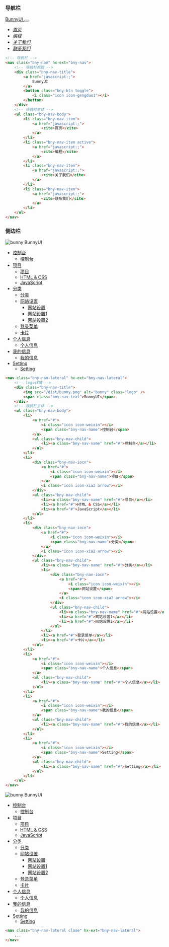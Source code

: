 ### 导航栏

<!-- 导航栏 -->
<nav class="bny-nav" hx-ext="bny-nav">
    <!-- 导航栏标题 -->
    <div class="bny-nav-title">
        <a href="javascript:;">
            <!-- <img src="/dist/bunny.jpg" alt="bunny" /> -->
            BunnyUI
        </a>
        <button class="bny-btn toggle">
            <i class="icon icon-gengduo1"></i>
        </button>
    </div>
    <!-- 导航栏主体 -->
    <ul class="bny-nav-body">
        <li class="bny-nav-item">
            <a href="javascript:;">
                <cite>首页</cite>
            </a>
        </li>
        <li class="bny-nav-item active">
            <a href="javascript:;">
                <cite>编程</cite>
            </a>
        </li>
        <li class="bny-nav-item">
            <a href="javascript:;">
                <cite>关于我们</cite>
            </a>
        </li>
        <li class="bny-nav-item">
            <a href="javascript:;">
                <cite>联系我们</cite>
            </a>
        </li>
    </ul>
</nav>

```html
<!-- 导航栏 -->
<nav class="bny-nav" hx-ext="bny-nav">
    <!-- 导航栏标题 -->
    <div class="bny-nav-title">
        <a href="javascript:;">
            BunnyUI
        </a>
        <button class="bny-btn toggle">
            <i class="icon icon-gengduo1"></i>
        </button>
    </div>
    <!-- 导航栏主体 -->
    <ul class="bny-nav-body">
        <li class="bny-nav-item">
            <a href="javascript:;">
                <cite>首页</cite>
            </a>
        </li>
        <li class="bny-nav-item active">
            <a href="javascript:;">
                <cite>编程</cite>
            </a>
        </li>
        <li class="bny-nav-item">
            <a href="javascript:;">
                <cite>关于我们</cite>
            </a>
        </li>
        <li class="bny-nav-item">
            <a href="javascript:;">
                <cite>联系我们</cite>
            </a>
        </li>
    </ul>
</nav>
```

### 侧边栏

<nav class="bny-nav-lateral" hx-ext="bny-nav-lateral">
    <!-- logo详情 -->
    <div class="bny-nav-title">
        <img src="/dist/bunny.png" alt="bunny" class="logo" />
        <span class="bny-nav-text">BunnyUI</span>
    </div>
    <!-- 导航栏主体 -->
    <ul class="bny-nav-body">
        <li>
            <a href="#">
                <i class="icon icon-weixin"></i>
                <span class="bny-nav-name">控制台</span>
            </a>
            <ul class="bny-nav-child">
                <li><a class="bny-nav-name" href="#">控制台</a></li>
            </ul>
        </li>
        <li>
            <div class="bny-nav-iocn">
                <a href="#">
                    <i class="icon icon-weixin"></i>
                    <span class="bny-nav-name">项目</span>
                </a>
                <i class="icon icon-xia2 arrow"></i>
            </div>
            <ul class="bny-nav-child">
                <li><a class="bny-nav-name" href="#">项目</a></li>
                <li><a href="#">HTML & CSS</a></li>
                <li><a href="#">JavaScript</a></li>
            </ul>
        </li>
        <li>
            <div class="bny-nav-iocn">
                <a href="#">
                    <i class="icon icon-weixin"></i>
                    <span class="bny-nav-name">分类</span>
                </a>
                <i class="icon icon-xia2 arrow"></i>
            </div>
            <ul class="bny-nav-child">
                <li><a class="bny-nav-name" href="#">分类</a></li>
                <li>
                    <div class="bny-nav-iocn">
                        <a href="#">
                            <i class="icon icon-weixin"></i>
                            <span>网站设置</span>
                        </a>
                        <i class="icon icon-xia2 arrow"></i>
                    </div>
                    <ul class="bny-nav-child">
                        <li><a class="bny-nav-name" href="#">网站设置</a></li>
                        <li><a href="#">网站设置1</a></li>
                        <li><a href="#">网站设置2</a></li>
                    </ul>
                </li>
                <li><a href="#">登录菜单</a></li>
                <li><a href="#">卡片</a></li>
            </ul>
        </li>
        <li>
            <a href="#">
                <i class="icon icon-weixin"></i>
                <span class="bny-nav-name">个人信息</span>
            </a>
            <ul class="bny-nav-child">
                <li><a class="bny-nav-name" href="#">个人信息</a></li>
            </ul>
        </li>
        <li>
            <a href="#">
                <i class="icon icon-weixin"></i>
                <span class="bny-nav-name">我的信息</span>
            </a>
            <ul class="bny-nav-child">
                <li><a class="bny-nav-name" href="#">我的信息</a></li>
            </ul>
        </li>
        <li>
            <a href="#">
                <i class="icon icon-weixin"></i>
                <span class="bny-nav-name">Setting</span>
            </a>
            <ul class="bny-nav-child">
                <li><a class="bny-nav-name" href="#">Setting</a></li>
            </ul>
        </li>
    </ul>
</nav>

```html
<nav class="bny-nav-lateral" hx-ext="bny-nav-lateral">
    <!-- logo详情 -->
    <div class="bny-nav-title">
        <img src="/dist/bunny.png" alt="bunny" class="logo" />
        <span class="bny-nav-text">BunnyUI</span>
    </div>
    <!-- 导航栏主体 -->
    <ul class="bny-nav-body">
        <li>
            <a href="#">
                <i class="icon icon-weixin"></i>
                <span class="bny-nav-name">控制台</span>
            </a>
            <ul class="bny-nav-child">
                <li><a class="bny-nav-name" href="#">控制台</a></li>
            </ul>
        </li>
        <li>
            <div class="bny-nav-iocn">
                <a href="#">
                    <i class="icon icon-weixin"></i>
                    <span class="bny-nav-name">项目</span>
                </a>
                <i class="icon icon-xia2 arrow"></i>
            </div>
            <ul class="bny-nav-child">
                <li><a class="bny-nav-name" href="#">项目</a></li>
                <li><a href="#">HTML & CSS</a></li>
                <li><a href="#">JavaScript</a></li>
            </ul>
        </li>
        <li>
            <div class="bny-nav-iocn">
                <a href="#">
                    <i class="icon icon-weixin"></i>
                    <span class="bny-nav-name">分类</span>
                </a>
                <i class="icon icon-xia2 arrow"></i>
            </div>
            <ul class="bny-nav-child">
                <li><a class="bny-nav-name" href="#">分类</a></li>
                <li>
                    <div class="bny-nav-iocn">
                        <a href="#">
                            <i class="icon icon-weixin"></i>
                            <span>网站设置</span>
                        </a>
                        <i class="icon icon-xia2 arrow"></i>
                    </div>
                    <ul class="bny-nav-child">
                        <li><a class="bny-nav-name" href="#">网站设置</a></li>
                        <li><a href="#">网站设置1</a></li>
                        <li><a href="#">网站设置2</a></li>
                    </ul>
                </li>
                <li><a href="#">登录菜单</a></li>
                <li><a href="#">卡片</a></li>
            </ul>
        </li>
        <li>
            <a href="#">
                <i class="icon icon-weixin"></i>
                <span class="bny-nav-name">个人信息</span>
            </a>
            <ul class="bny-nav-child">
                <li><a class="bny-nav-name" href="#">个人信息</a></li>
            </ul>
        </li>
        <li>
            <a href="#">
                <i class="icon icon-weixin"></i>
                <span class="bny-nav-name">我的信息</span>
            </a>
            <ul class="bny-nav-child">
                <li><a class="bny-nav-name" href="#">我的信息</a></li>
            </ul>
        </li>
        <li>
            <a href="#">
                <i class="icon icon-weixin"></i>
                <span class="bny-nav-name">Setting</span>
            </a>
            <ul class="bny-nav-child">
                <li><a class="bny-nav-name" href="#">Setting</a></li>
            </ul>
        </li>
    </ul>
</nav>
```

<nav class="bny-nav-lateral close" hx-ext="bny-nav-lateral">
    <!-- logo详情 -->
    <div class="bny-nav-title">
        <img src="/dist/bunny.png" alt="bunny" class="logo" />
        <span class="bny-nav-text">BunnyUI</span>
    </div>
    <!-- 导航栏主体 -->
    <ul class="bny-nav-body">
        <li>
            <a href="#">
                <i class="icon icon-weixin"></i>
                <span class="bny-nav-name">控制台</span>
            </a>
            <ul class="bny-nav-child">
                <li><a class="bny-nav-name" href="#">控制台</a></li>
            </ul>
        </li>
        <li>
            <div class="bny-nav-iocn">
                <a href="#">
                    <i class="icon icon-weixin"></i>
                    <span class="bny-nav-name">项目</span>
                </a>
                <i class="icon icon-xia2 arrow"></i>
            </div>
            <ul class="bny-nav-child">
                <li><a class="bny-nav-name" href="#">项目</a></li>
                <li><a href="#">HTML & CSS</a></li>
                <li><a href="#">JavaScript</a></li>
            </ul>
        </li>
        <li>
            <div class="bny-nav-iocn">
                <a href="#">
                    <i class="icon icon-weixin"></i>
                    <span class="bny-nav-name">分类</span>
                </a>
                <i class="icon icon-xia2 arrow"></i>
            </div>
            <ul class="bny-nav-child">
                <li><a class="bny-nav-name" href="#">分类</a></li>
                <li>
                    <div class="bny-nav-iocn">
                        <a href="#">
                            <i class="icon icon-weixin"></i>
                            <span>网站设置</span>
                        </a>
                        <i class="icon icon-xia2 arrow"></i>
                    </div>
                    <ul class="bny-nav-child">
                        <li><a class="bny-nav-name" href="#">网站设置</a></li>
                        <li><a href="#">网站设置1</a></li>
                        <li><a href="#">网站设置2</a></li>
                    </ul>
                </li>
                <li><a href="#">登录菜单</a></li>
                <li><a href="#">卡片</a></li>
            </ul>
        </li>
        <li>
            <a href="#">
                <i class="icon icon-weixin"></i>
                <span class="bny-nav-name">个人信息</span>
            </a>
            <ul class="bny-nav-child">
                <li><a class="bny-nav-name" href="#">个人信息</a></li>
            </ul>
        </li>
        <li>
            <a href="#">
                <i class="icon icon-weixin"></i>
                <span class="bny-nav-name">我的信息</span>
            </a>
            <ul class="bny-nav-child">
                <li><a class="bny-nav-name" href="#">我的信息</a></li>
            </ul>
        </li>
        <li>
            <a href="#">
                <i class="icon icon-weixin"></i>
                <span class="bny-nav-name">Setting</span>
            </a>
            <ul class="bny-nav-child">
                <li><a class="bny-nav-name" href="#">Setting</a></li>
            </ul>
        </li>
    </ul>
</nav>

```html
<nav class="bny-nav-lateral close" hx-ext="bny-nav-lateral">
    ...
</nav>
```